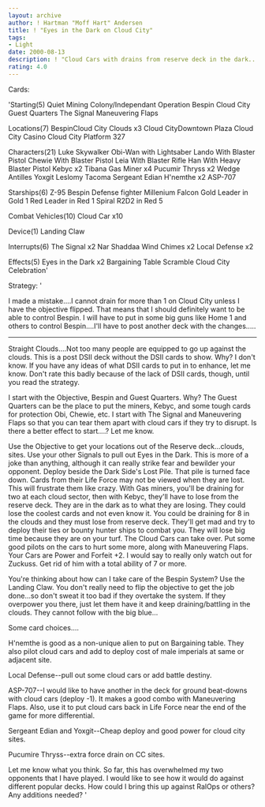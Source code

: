 ```yaml
---
layout: archive
author: ! Hartman "Moff Hart" Andersen
title: ! "Eyes in the Dark on Cloud City"
tags:
- Light
date: 2000-08-13
description: ! "Cloud Cars with drains from reserve deck in the dark.....makes for some fun."
rating: 4.0
---
```

Cards: 

'Starting(5)
Quiet Mining Colony/Independant Operation
Bespin
Cloud City Guest Quarters
The Signal
Maneuvering Flaps

Locations(7)
BespinCloud City
Clouds x3
Cloud CityDowntown Plaza
Cloud City Casino
Cloud City Platform 327

Characters(21)
Luke Skywalker
Obi-Wan with Lightsaber
Lando With Blaster Pistol
Chewie With Blaster Pistol
Leia With Blaster Rifle
Han With Heavy Blaster Pistol
Kebyc x2
Tibana Gas Miner x4
Pucumir Thryss x2
Wedge Antilles
Yoxgit
Leslomy Tacoma
Sergeant Edian
H'nemthe x2
ASP-707

Starships(6)
Z-95 Bespin Defense fighter
Millenium Falcon
Gold Leader in Gold 1
Red Leader in Red 1
Spiral
R2D2 in Red 5

Combat Vehicles(10)
Cloud Car x10

Device(1)
Landing Claw

Interrupts(6)
The Signal x2
Nar Shaddaa Wind Chimes x2
Local Defense x2

Effects(5)
Eyes in the Dark x2
Bargaining Table
Scramble
Cloud City Celebration'

Strategy: '

I made a mistake....I cannot drain for more than 1 on Cloud City unless I have the objective flipped.  That means that I should definitely want to be able to control Bespin.  I will have to put in some big guns like Home 1 and others to control Bespin....I'll have to post another deck with the changes.....
___________________________________________________________
Straight Clouds....Not too many people are equipped to go up against the clouds.  This is a post DSII deck without the DSII cards to show.  Why?  I don't know.  If you have any ideas of what DSII cards to put in to enhance, let me know.  Don't rate this badly because of the lack of DSII cards, though, until you read the strategy.

I start with the Objective, Bespin and Guest Quarters.	Why?  The Guest Quarters can be the place to put the miners, Kebyc, and some tough cards for protection Obi, Chewie, etc.  I start with The Signal and Maneuvering Flaps so that you can tear them apart with cloud cars if they try to disrupt.  Is there a better effect to start....?  Let me know.

Use the Objective to get your locations out of the Reserve deck...clouds, sites.  Use your other Signals to pull out Eyes in the Dark.	This is more of a joke than anything, although it can really strike fear and bewilder your opponent.  Deploy beside the Dark Side's Lost Pile.  That pile is turned face down.  Cards from their Life Force may not be viewed when they are lost.  This will frustrate them like crazy.  With Gas miners, you'll be draining for two at each cloud sector, then with Kebyc, they'll have to lose from the reserve deck.  They are in the dark as to what they are losing.  They could lose the coolest cards and not even know it.  You could be draining for 8 in the clouds and they must lose from reserve deck.	They'll get mad and try to deploy their ties or bounty hunter ships to combat you.  They will lose big time because they are on your turf.  The Cloud Cars can take over.  Put some good pilots on the cars to hurt some more, along with Maneuvering Flaps.  Your Cars are Power and Forfeit +2.  I would say to really only watch out for Zuckuss.  Get rid of him with a total ability of 7 or more.

You're thinking about how can I take care of the Bespin System?  Use the Landing Claw.  You don't really need to flip the objective to get the job done...so don't sweat it too bad if they overtake the system.  If they overpower you there, just let them have it and keep draining/battling in the clouds.  They cannot follow with the big blue...

Some card choices....

H'nemthe is good as a non-unique alien to put on Bargaining table.  They also pilot cloud cars and add to deploy cost of male imperials at same or adjacent site.

Local Defense--pull out some cloud cars or add battle destiny.

ASP-707--I would like to have another in the deck for ground beat-downs with cloud cars (deploy -1).  It makes a good combo with Maneuvering Flaps.  Also, use it to put cloud cars back in Life Force near the end of the game for more differential.

Sergeant Edian and Yoxgit--Cheap deploy and good power for cloud city sites.

Pucumire Thryss--extra force drain on CC sites.

Let me know what you think.  So far, this has overwhelmed my two opponents that I have played.	I would like to see how it would do against different popular decks.  How could I bring this up against RalOps or others?  Any additions needed?   '